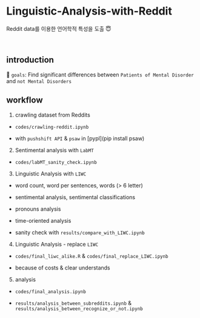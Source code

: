 # Linguistic-Analysis-with-Reddit
Reddit data를 이용한 언어학적 특성을 도출 😇


<br>

## introduction

🏈 `goals`: Find significant differences between `Patients of Mental Disorder` and `not Mental Disorders`


## workflow

1. crawling dataset from Reddits

- `codes/crawling-reddit.ipynb`

- with `pushshift API` & `psaw` in [pypl](pip install psaw)

2. Sentimental analysis with `LabMT`

- `codes/labMT_sanity_check.ipynb`

3. Linguistic Analysis with `LIWC`

- word count, word per sentences, words (> 6 letter)

- sentimental analysis, sentimental classifications

- pronouns analysis

- time-oriented analysis

- sanity check with `results/compare_with_LIWC.ipynb`

4. Linguistic Analysis - replace `LIWC`

- `codes/final_liwc_alike.R` & `codes/final_replace_LIWC.ipynb`

- because of costs & clear understands


5. analysis

- `codes/final_analysis.ipynb`

-  `results/analysis_between_subreddits.ipynb` & `results/analysis_between_recognize_or_not.ipynb`
